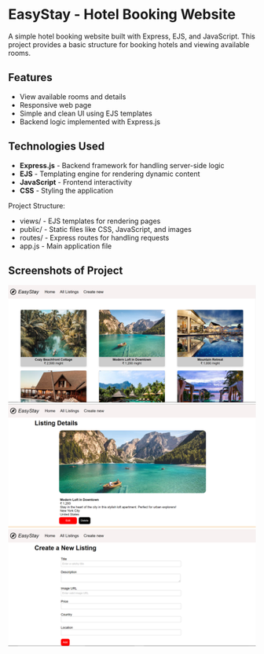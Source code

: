 # EasyStay - Hotel Booking Website

A simple hotel booking website built with Express, EJS, and JavaScript. This project provides a basic structure for booking hotels and viewing available rooms.

## Features

- View available rooms and details
- Responsive web page
- Simple and clean UI using EJS templates
- Backend logic implemented with Express.js

## Technologies Used

- **Express.js** - Backend framework for handling server-side logic
- **EJS** - Templating engine for rendering dynamic content
- **JavaScript** - Frontend interactivity
- **CSS** - Styling the application

Project Structure:

- views/ - EJS templates for rendering pages
- public/ - Static files like CSS, JavaScript, and images
- routes/ - Express routes for handling requests
- app.js - Main application file

 ## Screenshots of Project

  <img src="Screenshots/Screenshot.png" alt="Screenshot" width="800"/>
  <img src="Screenshots/Screenshot-2.png" alt="Screenshot" width="800"/>
  <img src="Screenshots/Screenshot-1.png" alt="Screenshot" width="800"/>
